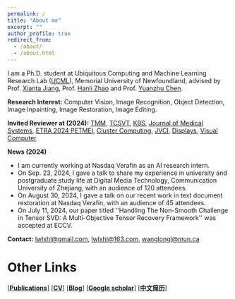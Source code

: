 ```yaml
---
permalink: /
title: "About me"
excerpt: ""
author_profile: true
redirect_from: 
  - /about/
  - /about.html
---
```


I am a Ph.D. student at Ubiquitous Computing and Machine Learning Research Lab ([UCML](https://sites.google.com/view/ucmi/home)), Memorial University of Newfoundland, advised by Prof. [Xianta Jiang](http://www.cs.mun.ca/~xiantaj/), Prof. [Hanli Zhao](http://i3s.wzu.edu.cn/info/1104/1183.htm) and Prof. [Yuanzhu Chen](http://www.cs.mun.ca/~yzchen/). 

**Research Interest:** Computer Vision, Image Recognition, Object Detection, Image Inpainting, Image Restoration, Image Editing.

**Invited Reviewer at (2024):**  [TMM](https://ieeexplore.ieee.org/xpl/RecentIssue.jsp?punumber=6046), [TCSVT](https://ieeexplore.ieee.org/xpl/RecentIssue.jsp?punumber=76), [KBS](https://www.sciencedirect.com/journal/knowledge-based-systems), [Journal of Medical Systems](https://link.springer.com/journal/10916), [ETRA 2024 PETMEI](https://www.petmei.org/2024/index.html), [Cluster Computing](https://link.springer.com/journal/10586), [JVCI](https://www.sciencedirect.com/journal/journal-of-visual-communication-and-image-representation), [Displays](https://www.sciencedirect.com/journal/displays), [Visual Computer](https://link.springer.com/journal/371)

**News (2024)**
- I am currently working at Nasdaq Verafin as an AI research intern.
- On Sep. 23, 2024, I gave a talk to share my experience in university and postgraduate study life at  Digital Media Technology, Communication University of Zhejiang, with an audience of 120 attendees.
- On August 30, 2024, I gave a talk on our recent work in text document restoration at Nasdaq Verafin, with an audience of 45 attendees.
- On July 11, 2024, our paper titled ''Handling The Non-Smooth Challenge in Tensor SVD: A Multi-Objective Tensor Recovery Framework'' was accepted at ECCV.


<!-- **Address:** Wenzhou University, Wenzhou Chashan Higher Education Park, Wenzhou, P.R. China. -->

**Contact:** lwlxhl@gmail.com, lwlxhl@163.com, wanglongl@mun.ca

# Other Links

[[**Publications**](https://longlongaaago.github.io/publications/)]   [[**CV**](https://longlongaaago.github.io/cv/)]   [[**Blog**](https://blog.csdn.net/Willen_?spm=1000.2115.3001.5343)] [[**Google scholar**](https://scholar.google.com/citations?user=TuxCf4UAAAAJ&hl=en&authuser=1)] [[**中文简历**](https://longlongaaago.github.io/chinese_cv/)] 
